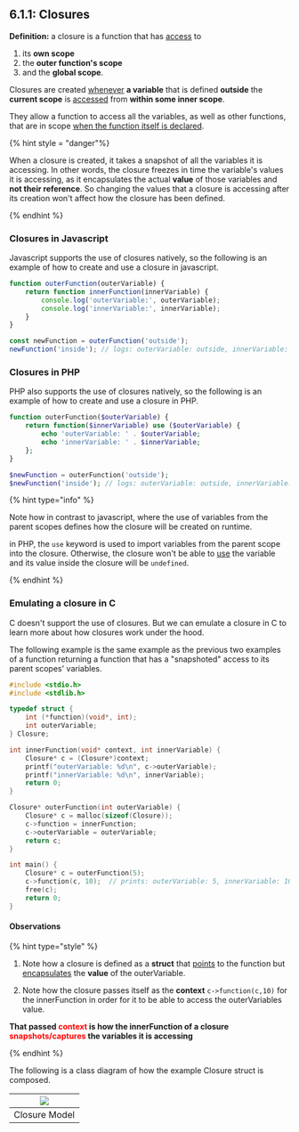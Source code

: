 ## 6.1.1: Closures

**Definition:** a closure is a function that has <ins>access</ins> to 
    
1. its **own scope**
2. the **outer function's scope** 
3. and the **global scope**. 

Closures are created <ins>whenever</ins> **a variable** that is defined **outside** the **current scope** is <ins>accessed</ins> from **within some inner scope**. 

They allow a function to access all the variables, as well as other functions, that are in scope <ins>when the function itself is declared</ins>.

{% hint style = "danger"%}

When a closure is created, it takes a snapshot of all the variables it is accessing. In other words, the closure freezes in time the variable's values it is accessing, as it encapsulates the actual **value** of those variables and **not their reference**. So changing the values that a closure is accessing after its creation won't affect how the closure has been defined. 

{% endhint %}

### Closures in Javascript

Javascript supports the use of closures natively, so the following is an example of how to create and use a closure in javascript.

```js
function outerFunction(outerVariable) {
    return function innerFunction(innerVariable) {
        console.log('outerVariable:', outerVariable);
        console.log('innerVariable:', innerVariable);
    }
}

const newFunction = outerFunction('outside');
newFunction('inside'); // logs: outerVariable: outside, innerVariable: inside
```

### Closures in PHP

PHP also supports the use of closures natively, so the following is an example of how to create and use a closure in PHP.

```php
function outerFunction($outerVariable) {
    return function($innerVariable) use ($outerVariable) {
        echo 'outerVariable: ' . $outerVariable;
        echo 'innerVariable: ' . $innerVariable;
    };
}

$newFunction = outerFunction('outside');
$newFunction('inside'); // logs: outerVariable: outside, innerVariable: inside
```

{% hint type="info" %}

Note how in contrast to javascript, where the use of variables from the parent scopes defines how the closure will be created on runtime.  

in PHP, the `use` keyword is used to import variables from the parent scope into the closure. Otherwise, the closure won't be able to <ins>use</ins> the variable and its value inside the closure will be `undefined`.

{% endhint %}

### Emulating a closure in C

C doesn't support the use of closures. But we can emulate a closure in C to learn more about how closures work under the hood.

The following example is the same example as the previous two examples of a function returning a function that has a "snapshoted" access to its parent scopes' variables.

```c
#include <stdio.h>
#include <stdlib.h>

typedef struct {
    int (*function)(void*, int);
    int outerVariable;
} Closure;

int innerFunction(void* context, int innerVariable) {
    Closure* c = (Closure*)context;
    printf("outerVariable: %d\n", c->outerVariable);
    printf("innerVariable: %d\n", innerVariable);
    return 0;
}

Closure* outerFunction(int outerVariable) {
    Closure* c = malloc(sizeof(Closure));
    c->function = innerFunction;
    c->outerVariable = outerVariable;
    return c;
}

int main() {
    Closure* c = outerFunction(5);
    c->function(c, 10);  // prints: outerVariable: 5, innerVariable: 10
    free(c);
    return 0;
}
```

#### Observations

{% hint type="style" %}

1. Note how a closure is defined as a **struct** that <ins>points</ins> to the function but <ins>encapsulates</ins> the **value** of the outerVariable.

2. Note how the closure passes itself as the **context** `c->function(c,10)` for the innerFunction in order for it to be able to access the outerVariables value.

**That passed <span style="color:red">context</span> is how the innerFunction of a closure <span style="color:red">snapshots/captures</span> the variables it is accessing**

{% endhint %}

The following is a class diagram of how the example Closure struct is composed.


| [![](https://mermaid.ink/img/pako:eNpdjzsOwjAMhq8SeWpLT9AVGJmQGFAWk7gQKY2r1EFCVe9O-qAD_2L783sEw5agAeNxGE4OnxE7HVTWQtTR85AiqXGFsw4uiCqqNgUjjkNZvNnZqlYZl39VnITiDaPDh6c1N0ENHcUOnc1rl7Ea5EUdaWiya6nF5EWDDnMpJuHrJxhoJCaqIfUWhbZDoWnRDzs9Wyccd0hLeNn-m00NPYY7869x-gLfEFP3?type=png)](https://mermaid.live/edit#pako:eNpdjzsOwjAMhq8SeWpLT9AVGJmQGFAWk7gQKY2r1EFCVe9O-qAD_2L783sEw5agAeNxGE4OnxE7HVTWQtTR85AiqXGFsw4uiCqqNgUjjkNZvNnZqlYZl39VnITiDaPDh6c1N0ENHcUOnc1rl7Ea5EUdaWiya6nF5EWDDnMpJuHrJxhoJCaqIfUWhbZDoWnRDzs9Wyccd0hLeNn-m00NPYY7869x-gLfEFP3)|
|---------------------------------------| 
| Closure Model                         |